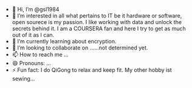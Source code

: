 - 👋 Hi, I’m @gsl1984
- 👀 I’m interested in all what pertains to IT be it hardware or software, open sourece is my passion. I like working with data and unlock the secrets behind it. I am a COURSERA fan and here I try to get as much out of it as I can.
- 🌱 I’m currently learning about encryption. 
- 💞️ I’m looking to collaborate on ......not determined yet.
- 📫 How to reach me ...
- 😄 Pronouns: ...
- ⚡ Fun fact: I do QiGong to relax and keep fit. My other hobby ist sewing... 

<!---
gsl1984/gsl1984 is a ✨ special ✨ repository because its `README.md` (this file) appears on your GitHub profile.
You can click the Preview link to take a look at your changes.
--->
